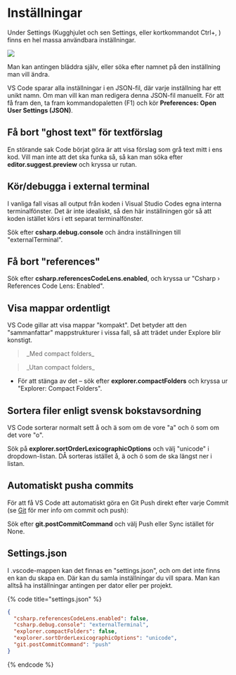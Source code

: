 # Inställningar

Under Settings (Kugghjulet och sen Settings, eller kortkommandot Ctrl+, ) finns en hel massa användbara inställningar.

![](../../images/image-19.png)

Man kan antingen bläddra själv, eller söka efter namnet på den inställning man vill ändra.

VS Code sparar alla inställningar i en JSON-fil, där varje inställning har ett unikt namn. Om man vill kan man redigera denna JSON-fil manuellt. För att få fram den, ta fram kommandopaletten (F1) och kör **Preferences: Open User Settings (JSON)**.

## Få bort "ghost text" för textförslag

En störande sak Code börjat göra är att visa förslag som grå text mitt i ens kod. Vill man inte att det  ska funka så, så kan man söka efter **editor.suggest.preview** och kryssa ur rutan.

## Kör/debugga i external terminal

I vanliga fall visas all output från koden i Visual Studio Codes egna interna terminalfönster. Det är inte idealiskt, så den här inställningen gör så att koden istället körs i ett separat terminalfönster.

Sök efter **csharp.debug.console** och ändra inställningen till "externalTerminal".

## Få bort "references"

Sök efter **csharp.referencesCodeLens.enabled**, och kryssa ur "Csharp › References Code Lens: Enabled".

## Visa mappar ordentligt

VS Code gillar att visa mappar "kompakt". Det betyder att den "sammanfattar" mappstrukturer i vissa fall, så att trädet under Explore blir konstigt.

> <img src="../../images/image (26).png" alt="" data-size="original">   
> _Med compact folders_

> <img src="../../images/image (27).png" alt="" data-size="original">   
> _Utan compact folders_

* För att stänga av det – sök efter **explorer.compactFolders** och kryssa ur "Explorer: Compact Folders".

## Sortera filer enligt svensk bokstavsordning

VS Code sorterar normalt sett å och ä som om de vore "a" och ö som om det vore "o".

Sök på **explorer.sortOrderLexicographicOptions** och välj "unicode" i dropdown-listan. DÅ sorteras istället å, ä och ö som de ska längst ner i listan.

## Automatiskt pusha commits

För att få VS Code att automatiskt göra en Git Push direkt efter varje Commit (se [Git](../git-and-github/) för mer info om commit och push):

Sök efter **git.postCommitCommand** och välj Push eller Sync istället för None.

## Settings.json

I .vscode-mappen kan det finnas en "settings.json", och om det inte finns en kan du skapa en. Där kan du samla inställningar du vill spara. Man kan alltså ha inställningar antingen per dator eller per projekt.

{% code title="settings.json" %}
```json
{
  "csharp.referencesCodeLens.enabled": false,
  "csharp.debug.console": "externalTerminal",
  "explorer.compactFolders": false,
  "explorer.sortOrderLexicographicOptions": "unicode",
  "git.postCommitCommand": "push"
}
```
{% endcode %}
